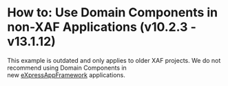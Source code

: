 # How to: Use Domain Components in non-XAF Applications (v10.2.3 - v13.1.12)


<p>This example is outdated and only applies to older XAF projects. We do not recommend using Domain Components in new <a href="https://documentation.devexpress.com/eXpressAppFramework/112670/eXpressApp-Framework">eXpressAppFramework</a> applications.</p>

<br/>


